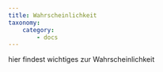 ```yaml
---
title: Wahrscheinlichkeit
taxonomy:
    category:
        - docs
---
```


hier findest wichtiges zur Wahrscheinlichkeit